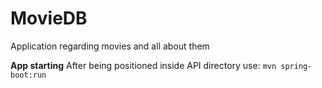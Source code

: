 # MovieDB
Application regarding movies and all about them

**App starting**
After being positioned inside API directory use:
  `mvn spring-boot:run`
